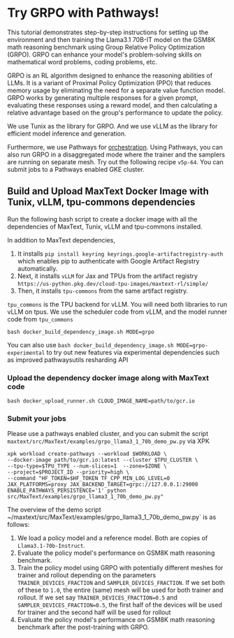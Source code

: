 <!--
 Copyright 2024 Google LLC

 Licensed under the Apache License, Version 2.0 (the "License");
 you may not use this file except in compliance with the License.
 You may obtain a copy of the License at

      https://www.apache.org/licenses/LICENSE-2.0

 Unless required by applicable law or agreed to in writing, software
 distributed under the License is distributed on an "AS IS" BASIS,
 WITHOUT WARRANTIES OR CONDITIONS OF ANY KIND, either express or implied.
 See the License for the specific language governing permissions and
 limitations under the License.
 -->

# Try GRPO with Pathways!

This tutorial demonstrates step-by-step instructions for setting up the environment and then training the Llama3.1 70B-IT model on the GSM8K math reasoning benchmark using Group Relative Policy Optimization (GRPO). GRPO can enhance your model's problem-solving skills on mathematical word problems, coding problems, etc.

GRPO is an RL algorithm designed to enhance the reasoning abilities of LLMs. It is a variant of Proximal Policy Optimization (PPO) that reduces memory usage by eliminating the need for a separate value function model. GRPO works by generating multiple responses for a given prompt, evaluating these responses using a reward model, and then calculating a relative advantage based on the group's performance to update the policy.

We use Tunix as the library for GRPO. 
And we use vLLM as the library for efficient model inference and generation.

Furthermore, we use Pathways for [orchestration](https://cloud.google.com/ai-hypercomputer/docs/workloads/pathways-on-cloud/pathways-intro). Using Pathways, you can also run GRPO in a disaggregated mode where the trainer and the samplers are running on separate mesh. Try out the following recipe `v5p-64`. You can submit jobs to a Pathways enabled GKE cluster.
 
## Build and Upload MaxText Docker Image with Tunix, vLLM, tpu-commons dependencies
Run the following bash script to create a docker image with all the dependencies of MaxText, Tunix, vLLM and tpu-commons installed.

In addition to MaxText dependencies, 

1. It installs `pip install keyring keyrings.google-artifactregistry-auth` which enables pip to authenticate with Google Artifact Registry automatically.
2. Next, it installs `vLLM` for Jax and TPUs from the artifact registry `https://us-python.pkg.dev/cloud-tpu-images/maxtext-rl/simple/`
3. Then, it installs `tpu-commons` from the same artifact registry.


`tpu_commons` is the TPU backend for vLLM. You will need both libraries to run vLLM on tpus.
We use the scheduler code from vLLM, and the model runner code from `tpu_commons`

```
bash docker_build_dependency_image.sh MODE=grpo
```

You can also use `bash docker_build_dependency_image.sh MODE=grpo-experimental` to try out new features via experimental dependencies such as improved pathwaysutils resharding API



### Upload the dependency docker image along with MaxText code
```
bash docker_upload_runner.sh CLOUD_IMAGE_NAME=path/to/gcr.io
```

### Submit your jobs

Please use a pathways enabled cluster, and you can submit the script `maxtext/src/MaxText/examples/grpo_llama3_1_70b_demo_pw.py` via XPK
```
xpk workload create-pathways --workload $WORKLOAD \
--docker-image path/to/gcr.io:latest --cluster $TPU_CLUSTER \
--tpu-type=$TPU_TYPE --num-slices=1  --zone=$ZONE \
--project=$PROJECT_ID --priority=high \
--command "HF_TOKEN=$HF_TOKEN TF_CPP_MIN_LOG_LEVEL=0 JAX_PLATFORMS=proxy JAX_BACKEND_TARGET=grpc://127.0.0.1:29000 ENABLE_PATHWAYS_PERSISTENCE='1' python  src/MaxText/examples/grpo_llama3_1_70b_demo_pw.py"
```

The overview of the demo script ~/maxtext/src/MaxText/examples/grpo_llama3_1_70b_demo_pw.py` is as follows:

1. We load a policy model and a reference model. Both are copies of `Llama3.1-70b-Instruct`.
2. Evaluate the policy model's performance on GSM8K math reasoning benchmark.
3. Train the policy model using GRPO with potentially different meshes for trainer and rollout depending on the parameters `TRAINER_DEVICES_FRACTION` and `SAMPLER_DEVICES_FRACTION`. If we set both of these to `1.0`, the entire (same) mesh will be used for both trainer and rollout. If we set say `TRAINER_DEVICES_FRACTION=0.5` and `SAMPLER_DEVICES_FRACTION=0.5`, the first half of the devices will be used for trainer and the second half will be used for rollout
4. Evaluate the policy model's performance on GSM8K math reasoning benchmark after the post-training with GRPO.

